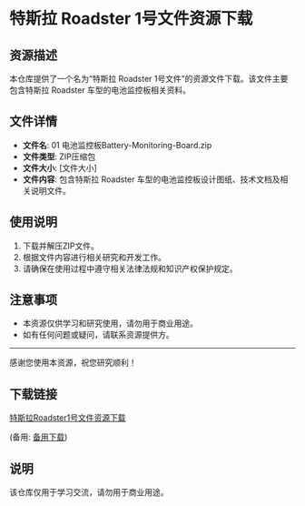 # 特斯拉 Roadster 1号文件资源下载

## 资源描述

本仓库提供了一个名为“特斯拉 Roadster 1号文件”的资源文件下载。该文件主要包含特斯拉 Roadster 车型的电池监控板相关资料。

## 文件详情

- **文件名**: 01 电池监控板Battery-Monitoring-Board.zip
- **文件类型**: ZIP压缩包
- **文件大小**: [文件大小]
- **文件内容**: 包含特斯拉 Roadster 车型的电池监控板设计图纸、技术文档及相关说明文件。

## 使用说明

1. 下载并解压ZIP文件。
2. 根据文件内容进行相关研究和开发工作。
3. 请确保在使用过程中遵守相关法律法规和知识产权保护规定。

## 注意事项

- 本资源仅供学习和研究使用，请勿用于商业用途。
- 如有任何问题或疑问，请联系资源提供方。

---

感谢您使用本资源，祝您研究顺利！

## 下载链接
[特斯拉Roadster1号文件资源下载](https://pan.quark.cn/s/a180b75ff96d) 

(备用: [备用下载](https://pan.baidu.com/s/1at8QyBsEAWyCAK5txQAxsQ?pwd=1234))

## 说明

该仓库仅用于学习交流，请勿用于商业用途。
